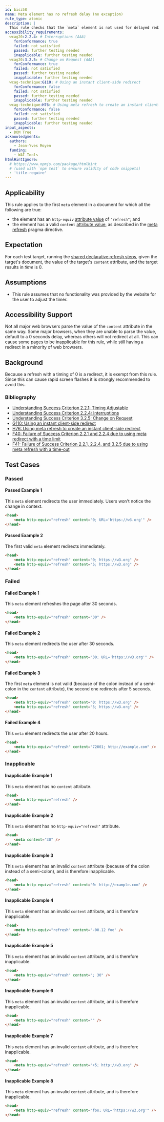 ```yaml
---
id: bisz58
name: Meta element has no refresh delay (no exception)
rule_type: atomic
description: |
  This rule checks that the `meta` element is not used for delayed redirecting or refreshing.
accessibility_requirements:
  wcag20:2.2.4: # Interruptions (AAA)
    forConformance: true
    failed: not satisfied
    passed: further testing needed
    inapplicable: further testing needed
  wcag20:3.2.5: # Change on Request (AAA)
    forConformance: true
    failed: not satisfied
    passed: further testing needed
    inapplicable: further testing needed
  wcag-technique:G110: # Using an instant client-side redirect
    forConformance: false
    failed: not satisfied
    passed: further testing needed
    inapplicable: further testing needed
  wcag-technique:H76: # Using meta refresh to create an instant client-side redirect
    forConformance: false
    failed: not satisfied
    passed: further testing needed
    inapplicable: further testing needed
input_aspects:
  - DOM Tree
acknowledgments:
  authors:
    - Jean-Yves Moyen
  funding:
    - WAI-Tools
htmlHintIgnore:
  # https://www.npmjs.com/package/htmlhint
  # (used with `npm test` to ensure validity of code snippets)
  - 'title-require'
---
```


## Applicability

This rule applies to the first `meta` element in a document for which all the following are true:

- the element has an `http-equiv` [attribute value][] of `"refresh"`; and
- the element has a valid `content` [attribute value][], as described in the [meta refresh][] pragma directive.

## Expectation

For each test target, running the [shared declarative refresh steps][], given the target's document, the value of the target's `content` attribute, and the target results in _time_ is 0.

## Assumptions

- This rule assumes that no functionality was provided by the website for the user to adjust the timer.

## Accessibility Support

Not all major web browsers parse the value of the `content` attribute in the same way. Some major browsers, when they are unable to parse the value, default to a 0 seconds delay, whereas others will not redirect at all. This can cause some pages to be inapplicable for this rule, while still having a redirect in a minority of web browsers.

## Background

Because a refresh with a timing of 0 is a redirect, it is exempt from this rule. Since this can cause rapid screen flashes it is strongly recommended to avoid this.

### Bibliography

- [Understanding Success Criterion 2.2.1: Timing Adjustable](https://www.w3.org/WAI/WCAG21/Understanding/timing-adjustable.html)
- [Understanding Success Criterion 2.2.4: Interruptions](https://www.w3.org/WAI/WCAG21/Understanding/interruptions.html)
- [Understanding Success Criterion 3.2.5: Change on Request](https://www.w3.org/WAI/WCAG21/Understanding/change-on-request.html)
- [G110: Using an instant client-side redirect](https://www.w3.org/WAI/WCAG21/Techniques/general/G110)
- [H76: Using meta refresh to create an instant client-side redirect](https://www.w3.org/TR/WCAG-TECHS/H76.html)
- [F40: Failure of Success Criterion 2.2.1 and 2.2.4 due to using meta redirect with a time limit](https://www.w3.org/TR/WCAG-TECHS/F40.html)
- [F41: Failure of Success Criterion 2.2.1, 2.2.4, and 3.2.5 due to using meta refresh with a time-out](https://www.w3.org/TR/WCAG-TECHS/F41.html)

## Test Cases

### Passed

#### Passed Example 1

This `meta` element redirects the user immediately. Users won't notice the change in context.

```html
<head>
	<meta http-equiv="refresh" content="0; URL='https://w3.org'" />
</head>
```

#### Passed Example 2

The first valid `meta` element redirects immediately.

```html
<head>
	<meta http-equiv="refresh" content="0; https://w3.org" />
	<meta http-equiv="refresh" content="5; https://w3.org" />
</head>
```

### Failed

#### Failed Example 1

This `meta` element refreshes the page after 30 seconds.

```html
<head>
	<meta http-equiv="refresh" content="30" />
</head>
```

#### Failed Example 2

This `meta` element redirects the user after 30 seconds.

```html
<head>
	<meta http-equiv="refresh" content="30; URL='https://w3.org'" />
</head>
```

#### Failed Example 3

The first `meta` element is not valid (because of the colon instead of a semi-colon in the `content` attribute), the second one redirects after 5 seconds.

```html
<head>
	<meta http-equiv="refresh" content="0: https://w3.org" />
	<meta http-equiv="refresh" content="5; https://w3.org" />
</head>
```

#### Failed Example 4

This `meta` element redirects the user after 20 hours.

```html
<head>
	<meta http-equiv="refresh" content="72001; http://example.com" />
</head>
```

### Inapplicable

#### Inapplicable Example 1

This `meta` element has no `content` attribute.

```html
<head>
	<meta http-equiv="refresh" />
</head>
```

#### Inapplicable Example 2

This `meta` element has no `http-equiv="refresh"` attribute.

```html
<head>
	<meta content="30" />
</head>
```

#### Inapplicable Example 3

This `meta` element has an invalid `content` attribute (because of the colon instead of a semi-colon), and is therefore inapplicable.

```html
<head>
	<meta http-equiv="refresh" content="0: http://example.com" />
</head>
```

#### Inapplicable Example 4

This `meta` element has an invalid `content` attribute, and is therefore inapplicable.

```html
<head>
	<meta http-equiv="refresh" content="-00.12 foo" />
</head>
```

#### Inapplicable Example 5

This `meta` element has an invalid `content` attribute, and is therefore inapplicable.

```html
<head>
	<meta http-equiv="refresh" content="; 30" />
</head>
```

#### Inapplicable Example 6

This `meta` element has an invalid `content` attribute, and is therefore inapplicable.

```html
<head>
	<meta http-equiv="refresh" content="" />
</head>
```

#### Inapplicable Example 7

This `meta` element has an invalid `content` attribute, and is therefore inapplicable.

```html
<head>
	<meta http-equiv="refresh" content="+5; http://w3.org" />
</head>
```

#### Inapplicable Example 8

This `meta` element has an invalid `content` attribute, and is therefore inapplicable.

```html
<head>
	<meta http-equiv="refresh" content="foo; URL='https://w3.org'" />
</head>
```

[attribute value]: #attribute-value 'Definition of Attribute Value'
[meta refresh]: https://html.spec.whatwg.org/#attr-meta-http-equiv-refresh 'HTML specification of the meta refresh State'
[shared declarative refresh steps]: https://html.spec.whatwg.org/#shared-declarative-refresh-steps 'HTML specification of the Shared Declarative Refresh Steps'
